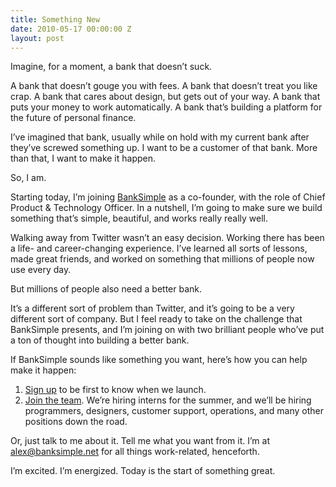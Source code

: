 ```yaml
---
title: Something New
date: 2010-05-17 00:00:00 Z
layout: post
---
```





Imagine, for a moment, a bank that doesn’t suck.

A bank that doesn’t gouge you with fees.
A bank that doesn’t treat you like crap.
A bank that cares about design, but gets out of your way.
A bank that puts your money to work automatically.
A bank that’s building a platform for the future of personal finance.

I’ve imagined that bank, usually while on hold with my current bank after they’ve screwed something up. I want to be a customer of that bank. More than that, I want to make it happen.

So, I am.

Starting today, I’m joining [BankSimple](http://banksimple.net/) as a co-founder, with the role of Chief Product & Technology Officer. In a nutshell, I’m going to make sure we build something that’s simple, beautiful, and works really really well.

Walking away from Twitter wasn’t an easy decision. Working there has been a life- and career-changing experience. I’ve learned all sorts of lessons, made great friends, and worked on something that millions of people now use every day.

But millions of people also need a better bank.

It’s a different sort of problem than Twitter, and it’s going to be a very different sort of company. But I feel ready to take on the challenge that BankSimple presents, and I’m joining on with two brilliant people who’ve put a ton of thought into building a better bank.

If BankSimple sounds like something you want, here’s how you can help make it happen:

1.  [Sign up](http://banksimple.net/join/) to be first to know when we launch.
2.  [Join the team](http://banksimple.net/jobs/). We’re hiring interns for the summer, and we’ll be hiring programmers, designers, customer support, operations, and many other positions down the road.

Or, just talk to me about it. Tell me what you want from it. I’m at <a href="mailto:alex@banksimple.net">alex@banksimple.net</a> for all things work-related, henceforth.

I’m excited. I’m energized. Today is the start of something great.
